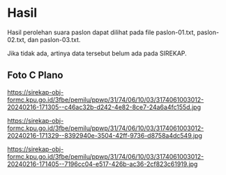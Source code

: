 # Hasil

Hasil perolehan suara paslon dapat dilihat pada file paslon-01.txt, paslon-02.txt, dan paslon-03.txt.

Jika tidak ada, artinya data tersebut belum ada pada SIREKAP.

## Foto C Plano

https://sirekap-obj-formc.kpu.go.id/3fbe/pemilu/ppwp/31/74/06/10/03/3174061003012-20240216-171305--c46ac32b-d242-4e82-8ce7-24a6a4fc155d.jpg

https://sirekap-obj-formc.kpu.go.id/3fbe/pemilu/ppwp/31/74/06/10/03/3174061003012-20240216-171329--8392940e-3504-42ff-9736-d8758a4dc549.jpg

https://sirekap-obj-formc.kpu.go.id/3fbe/pemilu/ppwp/31/74/06/10/03/3174061003012-20240216-171405--7196cc04-e517-426b-ac36-2cf823c61919.jpg
